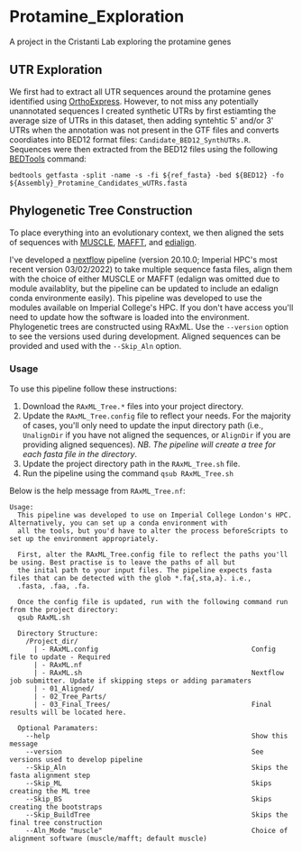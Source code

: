 # Protamine_Exploration
A project in the Cristanti Lab exploring the protamine genes

## UTR Exploration
We first had to extract all UTR sequences around the protamine genes identified using [OrthoExpress](https://github.com/dthorburn/OrthoExpress). However, to not miss any potentially unannotated sequences I created synthetic UTRs by first estiamting the average size of UTRs in this dataset, then adding syntehtic 5' and/or 3' UTRs when the annotation was not present in the GTF files and converts coordiates into BED12 format files: ```Candidate_BED12_SynthUTRs.R```.  
Sequences were then extracted from the BED12 files using the following [BEDTools](https://bedtools.readthedocs.io/en/latest/) command:
```
bedtools getfasta -split -name -s -fi ${ref_fasta} -bed ${BED12} -fo ${Assembly}_Protamine_Candidates_wUTRs.fasta
```

## Phylogenetic Tree Construction
To place everything into an evolutionary context, we then aligned the sets of sequences with [MUSCLE](https://www.ebi.ac.uk/Tools/msa/muscle/), [MAFFT](https://mafft.cbrc.jp/alignment/software/), and [edialign](https://bioinformaticshome.com/tools/msa/descriptions/edialign.html). 

I've developed a [nextflow](https://www.nextflow.io/) pipeline (version 20.10.0; Imperial HPC's most recent version 03/02/2022) to take multiple sequence fasta files, align them with the choice of either MUSCLE or MAFFT (edalign was omitted due to module availablity, but the pipeline can be updated to include an edalign conda environmente easily). This pipeline was developed to use the modules available on Imperial College's HPC. If you don't have access you'll need to update how the software is loaded into the environment. Phylogenetic trees are constructed using RAxML. Use the `--version` option to see the versions used during development. Aligned sequences can be provided and used with the `--Skip_Aln` option. 

### Usage
To use this pipeline follow these instructions:

1. Download the `RAxML_Tree.*` files into your project directory. 
2. Update the `RAxML_Tree.config` file to reflect your needs. For the majority of cases, you'll only need to update the input directory path (i.e., `UnalignDir` if you have not aligned the sequences, or `AlignDir` if you are providing aligned sequences). *NB. The pipeline will create a tree for each fasta file in the directory*. 
3. Update the project directory path in the `RAxML_Tree.sh` file. 
4. Run the pipeline using the command `qsub RAxML_Tree.sh`

Below is the help message from `RAxML_Tree.nf`:
```
Usage:
  This pipeline was developed to use on Imperial College London's HPC. Alternatively, you can set up a conda environment with
  all the tools, but you'd have to alter the process beforeScripts to set up the environment appropriately.

  First, alter the RAxML_Tree.config file to reflect the paths you'll be using. Best practise is to leave the paths of all but
  the inital path to your input files. The pipeline expects fasta files that can be detected with the glob *.fa{,sta,a}. i.e.,
  .fasta, .faa, .fa.

  Once the config file is updated, run with the following command run from the project directory:
  qsub RAxML.sh

  Directory Structure:
    /Project_dir/
      | - RAxML.config                                      Config file to update - Required
      | - RAxML.nf                                  
      | - RAxML.sh                                          Nextflow job submitter. Update if skipping steps or adding paramaters
      | - 01_Aligned/
      | - 02_Tree_Parts/
      | - 03_Final_Trees/                                   Final results will be located here. 
  
  Optional Paramaters:
    --help                                                  Show this message
    --version                                               See versions used to develop pipeline
    --Skip_Aln                                              Skips the fasta alignment step
    --Skip_ML                                               Skips creating the ML tree
    --Skip_BS                                               Skips creating the bootstraps
    --Skip_BuildTree                                        Skips the final tree construction
    --Aln_Mode "muscle"                                     Choice of alignment software (muscle/mafft; default muscle)    
```
